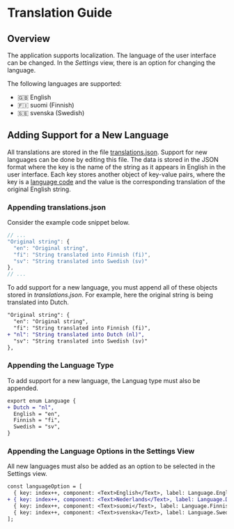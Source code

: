 # Translation Guide

## Overview

The application supports localization. The language of the user interface can be changed. In the *Settings* view, there is an option for changing the language.

The following languages are supported:

- 🇬🇧 English
- 🇫🇮 suomi (Finnish)
- 🇸🇪 svenska (Swedish)

## Adding Support for a New Language

All translations are stored in the file [translations.json](https://github.com/marjanpoimijat/berry-picker-tracker/blob/main/src/languages/translations.json). Support for new languages can be done by editing this file. The data is stored in the JSON format where the key is the name of the string as it appears in English in the user interface. Each key stores another object of key-value pairs, where the key is a [language code](https://en.wikipedia.org/wiki/List_of_ISO_639-1_codes) and the value is the corresponding translation of the original English string.

### Appending translations.json

Consider the example code snippet below.

```javascript
// ...
"Original string": {
  "en": "Original string",
  "fi": "String translated into Finnish (fi)",
  "sv": "String translated into Swedish (sv)"
},
// ...
```

To add support for a new language, you must append all of these objects stored in *translations.json*. For example, here the original string is being translated into Dutch.

```diff
"Original string": {
  "en": "Original string",
  "fi": "String translated into Finnish (fi)",
+ "nl": "String translated into Dutch (nl)",
  "sv": "String translated into Swedish (sv)"
},
```

### Appending the Language Type

To add support for a new language, the Languag type must also be appended.

```diff
export enum Language {
+ Dutch = "nl",
  English = "en",
  Finnish = "fi",
  Swedish = "sv",
}
```

### Appending the Language Options in the Settings View

All new languages must also be added as an option to be selected in the Settings view.

```diff
const languageOption = [
  { key: index++, component: <Text>English</Text>, label: Language.English },
+ { key: index++, component: <Text>Nederlands</Text>, label: Language.Dutch },
  { key: index++, component: <Text>suomi</Text>, label: Language.Finnish },
  { key: index++, component: <Text>svenska</Text>, label: Language.Swedish },
];
```
